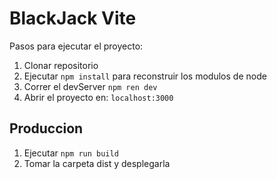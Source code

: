 # BlackJack Vite

Pasos para ejecutar el proyecto:

1. Clonar repositorio
2. Ejecutar ```npm install``` para reconstruir los modulos de node
3. Correr el devServer ```npm ren dev```
4. Abrir el proyecto en: ```localhost:3000```
## Produccion 

1. Ejecutar ```npm run build```
2. Tomar la carpeta dist y desplegarla